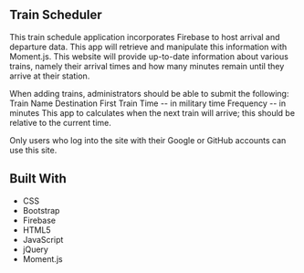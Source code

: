 ## Train Scheduler

This train schedule application incorporates Firebase to host arrival and departure data. This app will retrieve and manipulate this information with Moment.js. This website will provide up-to-date information about various trains, namely their arrival times and how many minutes remain until they arrive at their station.

When adding trains, administrators should be able to submit the following:
Train Name
Destination
First Train Time -- in military time
Frequency -- in minutes
This app to calculates when the next train will arrive; this should be relative to the current time.

Only users who log into the site with their Google or GitHub accounts can use this site. 


## Built With

* CSS
* Bootstrap
* Firebase
* HTML5
* JavaScript
* jQuery
* Moment.js
